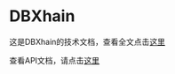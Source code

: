 # DBXhain

这是DBXhain的技术文档，查看全文点击[这里](/introduction.md)

查看API文档，请点击[这里](https://github.com/dbxone/tech-doc/blob/master/API%20summary.md)

